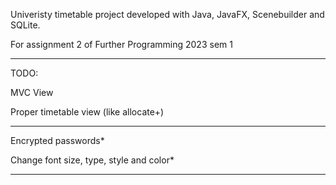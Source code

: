 Univeristy timetable project developed with Java, JavaFX, Scenebuilder and SQLite. 

For assignment 2 of Further Programming 2023 sem 1
***

TODO:

MVC View

Proper timetable view (like allocate+)

***
Encrypted passwords*

Change font size, type, style and color*
***
